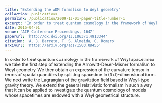 ```yaml
---
title: "Extending the ADM formalism to Weyl geometry"
collection: publications
permalink: /publication/2009-10-01-paper-title-number-1
excerpt: 'In order to treat quantum cosmology in the framework of Weyl spacetimes we take the first step of extending the Arnowitt-Deser-Misner formalism to Weyl geometry. We then obtain an expression of the curvature tensor in terms of spatial quantities by splitting spacetime in (3+l)-dimensional form. We next write the Lagrangian of the gravitation field based in Weyl-type gravity theory. We extend the general relativistic formalism in such a way that it can be applied to investigate the quantum cosmology of models whose spacetimes are endowed with a Weyl geometrical structure.'
date: 2015-04-01
venue: 'AIP Conference Proceedings, 1647'
paperurl: 'http://dx.doi.org/10.1063/1.4913344'
citation: 'A. B. Barreto, T. S. Almeida, C. Romero'
arxivurl: 'https://arxiv.org/abs/1503.08455'
---
```

In order to treat quantum cosmology in the framework of Weyl spacetimes we take the first step of extending the Arnowitt-Deser-Misner formalism to Weyl geometry. We then obtain an expression of the curvature tensor in terms of spatial quantities by splitting spacetime in (3+l)-dimensional form. We next write the Lagrangian of the gravitation field based in Weyl-type gravity theory. We extend the general relativistic formalism in such a way that it can be applied to investigate the quantum cosmology of models whose spacetimes are endowed with a Weyl geometrical structure.
